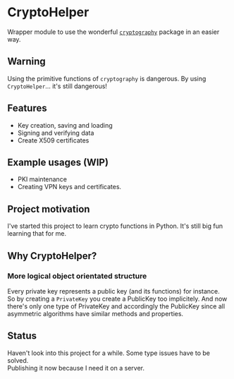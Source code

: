 # CryptoHelper
Wrapper module to use the wonderful [`cryptography`](https://pypi.org/project/cryptography/) package in an easier way.

## Warning
Using the primitive functions of `cryptography` is dangerous. By using `CryptoHelper`... it's still dangerous!

## Features
- Key creation, saving and loading
- Signing and verifying data
- Create X509 certificates

## Example usages (WIP)
- PKI maintenance
- Creating VPN keys and certificates.

## Project motivation
I've started this project to learn crypto functions in Python. It's still big fun learning that for me.

## Why CryptoHelper?

### More logical object orientated structure
Every private key represents a public key (and its functions) for instance.  
So by creating a `PrivateKey` you create a PublicKey too implicitely.
And now there's only one type of PrivateKey and accordingly the PublicKey since all asymmetric algorithms have similar methods and properties.

## Status
Haven't look into this project for a while. Some type issues have to be solved.  
Publishing it now because I need it on a server.
